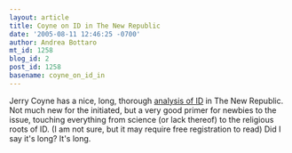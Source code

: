 ```yaml
---
layout: article
title: Coyne on ID in The New Republic
date: '2005-08-11 12:46:25 -0700'
author: Andrea Bottaro
mt_id: 1258
blog_id: 2
post_id: 1258
basename: coyne_on_id_in
---
```

Jerry Coyne has a nice, long, thorough [analysis of ID](http://www.tnr.com/doc.mhtml?i=20050822&amp;s=coyne082205&amp;c=1) in The New Republic.  Not much new for the initiated, but a very good primer for newbies to the issue, touching everything from science (or lack thereof) to the religious roots of ID. (I am not sure, but it may require free registration to read)
Did I say it's long?  It's long.
